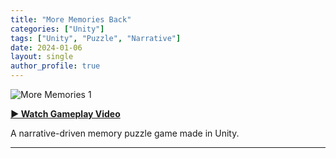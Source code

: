 ```yaml
---
title: "More Memories Back"
categories: ["Unity"]
tags: ["Unity", "Puzzle", "Narrative"]
date: 2024-01-06
layout: single
author_profile: true
---
```


![More Memories 1](https://github.com/user-attachments/assets/9632cfc9-feb5-4c3d-b6e3-aaacf1b33796)

**[▶ Watch Gameplay Video](https://drive.google.com/file/d/1xWldR7LiUDxiAwscGxwIi0BPrTRbJAYT/view?usp=sharing)**

A narrative-driven memory puzzle game made in Unity.

---